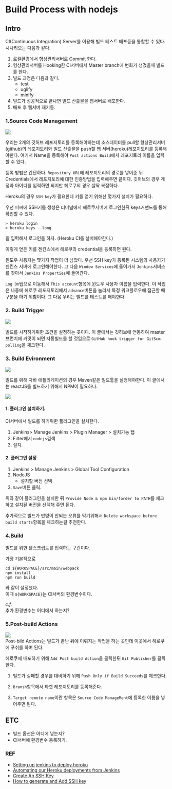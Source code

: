 # Build Process with nodejs


## Intro
CI(Continuous Integration) Server를 이용해 
빌드 테스트 배포등을 통합할 수 있다.  
시나리오는 다음과 같다.

1. 로컬환경에서 형상관리서버로 Commit 한다.
2. 형상관리서버를 Hooking한 CI서버에서 Master branch에 변화가 생겼을때 빌드를 한다.
3. 빌드 과정은 다음과 같다.
	- test
	- uglify
	- minify
4. 빌드가 성공적으로 끝나면 빌드 산출물을 웹서버로 배포한다.
5. 배포 후 웹서버 재기동.



### 1.Source Code Management

![](/resource/img/jenkins/Jenkins_SourceCodeManagement2.png)  


우리는 2개의 깃허브 레포지토리를 등록해야하는데 
소스데이터를 pull할 형상관리서버(github)의 레포지토리와 빌드 산출물을 push할 웹 서버(heroku)레포지토리를 등록해야한다. 
여기서 Name을 등록해야 `Post actions Build`에서 레포지토리 이름을 입력할 수 있다.

등록 방법은 간단하다.
`Repository URL`에 레포지토리의 경로를 넣어준 뒤 
Credentials에서 레포지토리에 대한 인증방법을 입력해주면 끝이다.
깃허브의 경우 계정과 아이디를 입력하면 되지만 헤로쿠의 경우 살짝 복잡하다.  

Heroku의 경우 `SSH key`가 필요한데 키를 얻기 위해선 몇가지 설치가 필요하다. 

우선 피씨에 SSH키를 생성은 터미널에서 헤로쿠서버에 로그인한뒤 keys커맨드를 통해 확인할 수 있다.
```
> heroku login
> heroku keys --long
```
을 입력해서 로그인을 하자. (Heroku CI를 설치해야한다.)

이렇게 얻은 키를 젠킨스에서 헤로쿠의 credential을 등록하면 된다.

윈도우 사용자는 몇가지 작업이 더 남았다. 우선 SSH key가 등록된 시스템의 사용자가 젠킨스 서버에 로그인해야한다.
그 다음 `Window Services`에 들어가서 `Jenkins`서비스를 찾아서 `Jenkins Properties`에 들어간다.

`Log On`탭으로 이동해서 
`This account`항목에 윈도우 사용자 이름을 입력한다.
이 작업은 나중에 헤로쿠 레포지토리에서 `advance`버튼을 눌러서 특정 워크플로우에 접근할 때 구분을 하기 위함이다. 
그 다음 우리는 빌드를 테스트를 해야한다. 


### 2. Build Trigger

![](/resource/img/jenkins/jenkins_buildTrigger.png)

빌드를 시작하기위한 조건을 설정하는 곳이다. 이 글에서는 깃허브에 연동하여 master브런치에 커밋이 되면 자동빌드를 할 것임으로 `GitHub hook trigger for GitScm polling`을 체크한다.


### 3. Build Evironment

![](/resource/img/jenkins/Jenkins_BuildEnvironment.png)  

빌드를 위해 자바 애플리케이션의 경우 Maven같은 빌드툴을 설정해야한다. 이 글에서는 reactJS를 빌드하기 위해서 NPM이 필요하다.


![](/resource/img/jenkins/Jenkins_manager.png)  

#### 1. 플러그인 설치하기.
CI서버에서 빌드를 하기위한 플러그인을 설치한다.  

1. Jenkins> Manage Jenkins > Plugin Manager > 설치가능 탭
2. Filter에서 `nodejs`검색
3. 설치.

#### 2. 플러그인 설정
1. Jenkins > Manage Jenkins > Global Tool Configuration
2. NodeJS
	- 설치할 버전 선택
3. `Save`버튼 클릭.


위와 같이 플러그인을 설치한 뒤 `Provide Node & npm bin/forder to PATH`를 체크하고 설치된 버전을 선택해 주면 된다.   

추가적으로 빌드가 반영이 안되는 오류를 막기위해서 
`Delete workspace before build starts`항목을 체크하는걸 추천한다.



### 4.Build
빌드를 위한 쉘스크립트를 입력하는 구간이다.

가장 기본적으로   
```shell
cd ${WORKSPACE}/src/main/webpack
npm install
npm run build
```
와 같이 설정했다.  
이때  `${WORKSPACE}`는 CI서버의 환경변수이다. 

*c.f.*  
추가 환경변수는 어디에서 하는지?



### 5.Post-build Actions

![](/resource/img/jenkins/Jenkins_postActionBuild.png)  
Post-bild Actions는 빌드가 끝난 뒤에 이뤄지는 작업을 하는 곳인데 이곳에서 헤로쿠에 푸쉬를 하며 된다.

헤로쿠에 배포하기 위해 `Add Post build Action`을 클릭한뒤 `Git Publisher`를 클릭한다.

1. 빌드가 실패할 경우를 대비하기 위해 `Push Only if Build Succeeds`를 체크한다. 

2. `Bransh`항목에서 타겟 레포지토리를 등록해준다.
3. `Target remote name`이란 항목은 `Source Code ManageMent`에 등록한 이름을 넣어주면 된다.





## ETC

- 빌드 옵션은 어디에 넣는지?
- CI서버에 환경변수 등록하기.



### REF
- [Setting up jenkins to deploy heroku](https://lankydan.dev/2017/06/11/setting-up-jenkins-to-deploy-to-heroku)
- [Automating our Heroku deployments from Jenkins](https://www.paulfurley.com/automating-heroku-deployments-from-jenkins/)
- [Create An SSH Key](https://installfest.railsbridge.org/installfest/create_an_ssh_key#generate-key)
- [How to generate and Add SSH key](https://devcenter.heroku.com/articles/keys#adding-keys-to-heroku)


